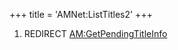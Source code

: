 +++
title = 'AMNet:ListTitles2'
+++

1.  REDIRECT [AM:GetPendingTitleInfo](AM:GetPendingTitleInfo "wikilink")
